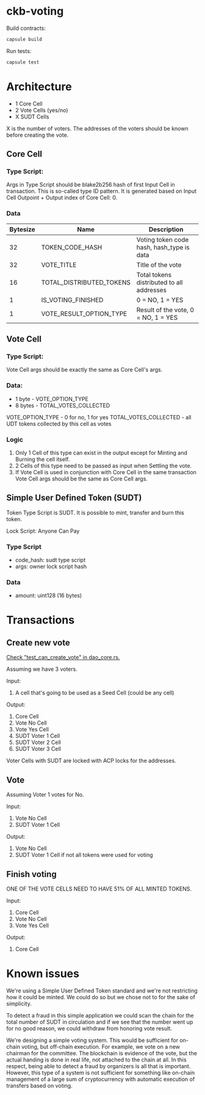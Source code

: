 # ckb-voting

Build contracts:

``` sh
capsule build
```

Run tests:

``` sh
capsule test
```

# Architecture

- 1 Core Cell
- 2 Vote Cells (yes/no)
- X SUDT Cells

X is the number of voters. The addresses of the voters should be known before creating the vote.

## Core Cell

### Type Script:

Args in Type Script should be blake2b256 hash of first Input Cell in transaction. This is so-called type ID pattern. It is generated based on Input Cell Outpoint + Output index of Core Cell: 0.

### Data

| Bytesize  | Name                     | Description
| --------- | ------                   | ----
| 32        | TOKEN_CODE_HASH          | Voting token code hash, hash_type is data
| 32        | VOTE_TITLE               | Title of the vote
| 16        | TOTAL_DISTRIBUTED_TOKENS | Total tokens distributed to all addresses
| 1         | IS_VOTING_FINISHED       | 0 = NO, 1 = YES
| 1         | VOTE_RESULT_OPTION_TYPE  | Result of the vote, 0 = NO, 1 = YES

## Vote Cell

### Type Script:

Vote Cell args should be exactly the same as Core Cell's args.

### Data:
- 1 byte - VOTE_OPTION_TYPE
- 8 bytes - TOTAL_VOTES_COLLECTED

VOTE_OPTION_TYPE - 0 for no, 1 for yes
TOTAL_VOTES_COLLECTED - all UDT tokens collected by this cell as votes

### Logic

1. Only 1 Cell of this type can exist in the output except for Minting and Burning the cell itself.
2. 2 Cells of this type need to be passed as input when Settling the vote.
3. If Vote Cell is used in conjunction with Core Cell in the same transaction Vote Cell args should be the same as Core Cell args.

## Simple User Defined Token (SUDT)

Token Type Script is SUDT. It is possible to mint, transfer and burn this token. 

Lock Script: Anyone Can Pay

### Type Script

- code_hash: sudt type script
- args: owner lock script hash

### Data

- amount: uint128 (16 bytes)

# Transactions

## Create new vote

[Check "test_can_create_vote" in dao_core.rs.](tests/src/dao_core.rs)

Assuming we have 3 voters.

Input:
1. A cell that's going to be used as a Seed Cell (could be any cell)

Output:
1. Core Cell
2. Vote No Cell
3. Vote Yes Cell
4. SUDT Voter 1 Cell
5. SUDT Voter 2 Cell
6. SUDT Voter 3 Cell

Voter Cells with SUDT are locked with ACP locks for the addresses. 

## Vote

Assuming Voter 1 votes for No.

Input:

1. Vote No Cell
2. SUDT Voter 1 Cell

Output:

1. Vote No Cell
2. SUDT Voter 1 Cell if not all tokens were used for voting

## Finish voting

ONE OF THE VOTE CELLS NEED TO HAVE 51% OF ALL MINTED TOKENS.

Input:
1. Core Cell
2. Vote No Cell
3. Vote Yes Cell

Output:
1. Core Cell

# Known issues

We're using a Simple User Defined Token standard and we're not restricting how it could be minted. We could do so but we chose not to for the sake of simplicity.

To detect a fraud in this simple application we could scan the chain for the total number of SUDT in circulation and if we see that the number went up for no good reason, we could withdraw from honoring vote result.

We're designing a simple voting system. This would be sufficient for on-chain voting, but off-chain execution. For example, we vote on a new chairman for the committee. The blockchain is evidence of the vote, but the actual handing is done in real life, not attached to the chain at all. In this respect, being able to detect a fraud by organizers is all that is important. However, this type of a system is not sufficient for something like on-chain management of a large sum of cryptocurrency with automatic execution of transfers based on voting. 
